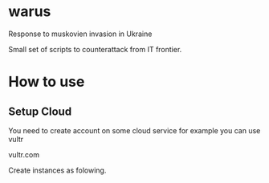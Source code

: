 # warus
Response to muskovien invasion in Ukraine

Small set of scripts to counterattack from IT frontier.

# How to use

## Setup Cloud

You need to create account on some cloud service for example you can use vultr

vultr.com

Create instances as folowing.